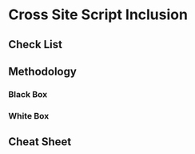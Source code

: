 # Cross Site Script Inclusion

## Check List

## Methodology

### Black Box

### White Box

## Cheat Sheet

